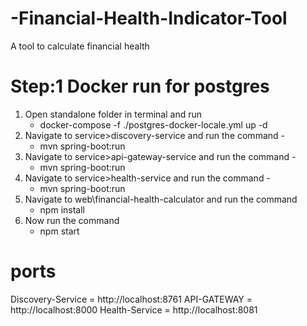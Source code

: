 # -Financial-Health-Indicator-Tool
A tool to calculate financial health
# Step:1 Docker run for postgres
1. Open standalone folder in terminal and run
	- docker-compose -f ./postgres-docker-locale.yml up -d
2. Navigate to service>discovery-service and run the command -
	- mvn spring-boot:run
3. Navigate to service>api-gateway-service and run the command -
	- mvn spring-boot:run
4. Navigate to service>health-service and run the command -
	- mvn spring-boot:run
5. Navigate to web\financial-health-calculator and run the command 
	- npm install
6. Now run the command
	- npm start
# ports
Discovery-Service = http://localhost:8761
API-GATEWAY = http://localhost:8000
Health-Service = http://localhost:8081
